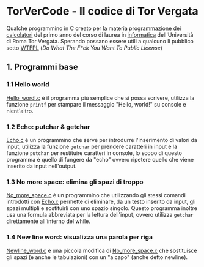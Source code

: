 # TorVerCode - Il codice di Tor Vergata
Qualche programmino in C creato per la materia [programmazione dei calcolatori](http://www.informatica.uniroma2.it/f0?fid=220&srv=0&os=2019&cdl=0&id=PR) del primo anno del corso di laurea in [informatica](http://www.informatica.uniroma2.it/) dell'Università di Roma Tor Vergata. 
Sperando possano essere utili a qualcuno li pubblico sotto [WTFPL](LICENCE) (_Do What The F*ck You Want To Public License_)

## 1. Programmi base
### 1.1 Hello world
[Hello_wordl.c](Hello_world.c) è il programma più semplice che si possa scrivere, utilizza la funzione `printf` per stampare il messaggio "Hello, world!" su console e nient'altro.

### 1.2 Echo: putchar & getchar
[Echo.c](Echo.c) è un programmino che serve per introdurre l'inserimento di valori da input, utilizza la funzione `getchar` per prendere caratteri in input e la funzione `putchar` per restituire caratteri in console, lo scopo di questo programma è quello di fungere da "echo" ovvero ripetere quello che viene inserito da input nell'output.

### 1.3 No more space: elimina gli spazi di troppo
[No_more_space.c](No_more_space.c) è un programmino che utilizzando gli stessi comandi introdotti con [Echo.c](Echo.c) permette di eliminare, da un testo inserito da input, gli spazi multipli e sostituirli con uno spazio singolo. Questo programma inoltre usa una formula abbreviata per la lettura dell'input, ovvero utilizza `getchar` direttamente all'interno del while.

### 1.4 New line word: visualizza una parola per riga
[Newline_word.c](Newline_word.c) è una piccola modifica di [No_more_space.c](No_more_space.c) che sostituisce gli spazi (e anche le tabulazioni) con un "a capo" (anche detto newline).
